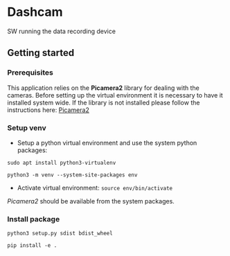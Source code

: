 # Dashcam
SW running the data recording device

## Getting started

### Prerequisites

This application relies on the **Picamera2** library for dealing with the cameras. Before setting up the virtual environment it is necessary to have it installed system wide. If the library is not installed please follow the instructions here: [Picamera2](https://github.com/raspberrypi/picamera2)

### Setup venv

* Setup a python virtual environment and use the system python packages:

`sudo apt install python3-virtualenv`

`python3 -m venv --system-site-packages env`

* Activate virtual environment:
`source env/bin/activate`

*Picamera2* should be available from the system packages.

### Install package

`python3 setup.py sdist bdist_wheel`

`pip install -e .`


